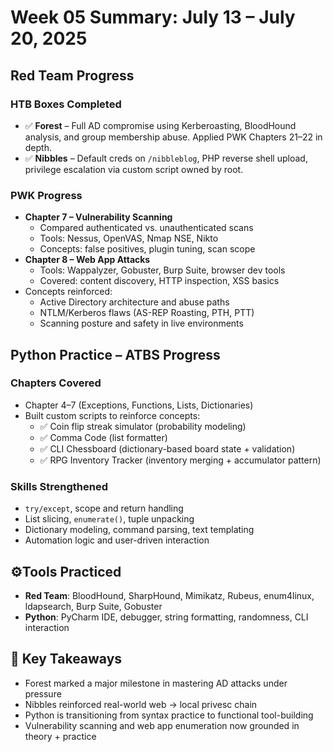 # Week 05 Summary: July 13 – July 20, 2025

## Red Team Progress

### HTB Boxes Completed
- ✅ **Forest** – Full AD compromise using Kerberoasting, BloodHound analysis, and group membership abuse. Applied PWK Chapters 21–22 in depth.
- ✅ **Nibbles** – Default creds on `/nibbleblog`, PHP reverse shell upload, privilege escalation via custom script owned by root.

### PWK Progress
- **Chapter 7 – Vulnerability Scanning**
  - Compared authenticated vs. unauthenticated scans
  - Tools: Nessus, OpenVAS, Nmap NSE, Nikto
  - Concepts: false positives, plugin tuning, scan scope
- **Chapter 8 – Web App Attacks**
  - Tools: Wappalyzer, Gobuster, Burp Suite, browser dev tools
  - Covered: content discovery, HTTP inspection, XSS basics
- Concepts reinforced:
  - Active Directory architecture and abuse paths
  - NTLM/Kerberos flaws (AS-REP Roasting, PTH, PTT)
  - Scanning posture and safety in live environments

## Python Practice – ATBS Progress

### Chapters Covered
- Chapter 4–7 (Exceptions, Functions, Lists, Dictionaries)
- Built custom scripts to reinforce concepts:
  - ✅ Coin flip streak simulator (probability modeling)
  - ✅ Comma Code (list formatter)
  - ✅ CLI Chessboard (dictionary-based board state + validation)
  - ✅ RPG Inventory Tracker (inventory merging + accumulator pattern)

### Skills Strengthened
- `try/except`, scope and return handling
- List slicing, `enumerate()`, tuple unpacking
- Dictionary modeling, command parsing, text templating
- Automation logic and user-driven interaction

## ⚙Tools Practiced
- **Red Team**: BloodHound, SharpHound, Mimikatz, Rubeus, enum4linux, ldapsearch, Burp Suite, Gobuster
- **Python**: PyCharm IDE, debugger, string formatting, randomness, CLI interaction

## 🧠 Key Takeaways
- Forest marked a major milestone in mastering AD attacks under pressure
- Nibbles reinforced real-world web → local privesc chain
- Python is transitioning from syntax practice to functional tool-building
- Vulnerability scanning and web app enumeration now grounded in theory + practice